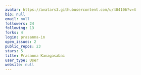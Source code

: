 ```yaml
---
avatar: https://avatars3.githubusercontent.com/u/404106?v=4
bio: null
email: null
followers: 24
following: 13
forks: 4
login: prasanna-in
open_issues: 2
public_repos: 23
stars: 5
title: Prasanna Kanagasabai
user_type: User
website: null
---
```

